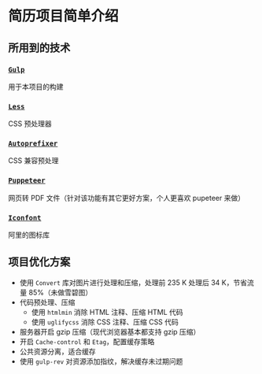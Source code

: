 # 简历项目简单介绍

## 所用到的技术

### [`Gulp`](https://gulpjs.com/)

用于本项目的构建

### [`Less`](http://lesscss.org/)

CSS 预处理器

### [`Autoprefixer`](https://www.npmjs.com/package/autoprefixer)

CSS 兼容预处理

### [`Puppeteer`](https://github.com/GoogleChrome/puppeteer)

网页转 PDF 文件（针对该功能有其它更好方案，个人更喜欢 pupeteer 来做）

### [`Iconfont`](http://www.iconfont.cn/)

阿里的图标库

## 项目优化方案

- 使用 `Convert` 库对图片进行处理和压缩，处理前 235 K 处理后 34 K，节省流量 85%（未做雪碧图）
- 代码预处理、压缩
  - 使用 `htmlmin` 消除 HTML 注释、压缩 HTML 代码
  - 使用 `uglifycss` 消除 CSS 注释、压缩 CSS 代码
- 服务器开启 gzip 压缩（现代浏览器基本都支持 gzip 压缩）
- 开启 `Cache-control` 和 `Etag`，配置缓存策略
- 公共资源分离，适合缓存
- 使用 `gulp-rev` 对资源添加指纹，解决缓存未过期问题
